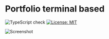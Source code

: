 # Portfolio terminal based

![TypeScript check](https://github.com/marioke/Portfolio/actions/workflows/tsc-check.yml/badge.svg)
[![License: MIT](https://img.shields.io/badge/License-MIT-yellow.svg)](https://opensource.org/licenses/MIT)

![Screenshot](./screenshot.png)

